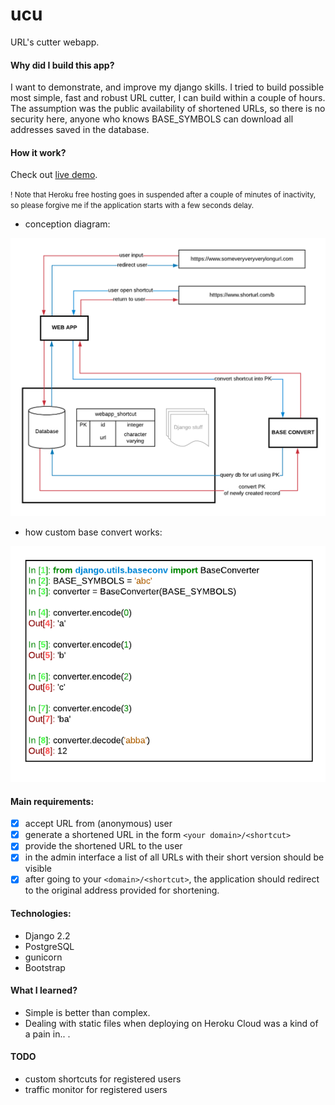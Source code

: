 # ucu
URL's cutter webapp.

#### Why did I build this app?
I want to demonstrate, and improve my django skills. 
I tried to build possible most simple, fast and robust URL cutter, I can build within a couple of hours. 
The assumption was the public availability of shortened URLs, 
so there is no security here, anyone who knows BASE_SYMBOLS can download all addresses saved in the database.

#### How it work?
Check out [live demo](https://ucu.herokuapp.com/).

<small>! Note that Heroku free hosting goes in suspended after a couple of minutes of inactivity, 
so please forgive me if the application starts with a few seconds delay.</small>

 * conception diagram:
 
![conception diagram](doc/ucu_cocneption_diagram.png)

 * how custom base convert works:
 
![convert](doc/convert.png)

#### Main requirements:
 - [x] accept URL from (anonymous) user
 - [x] generate a shortened URL in the form `<your domain>/<shortcut>`
 - [x] provide the shortened URL to the user
 - [x] in the admin interface a list of all URLs with their short version should be visible
 - [x] after going to your `<domain>/<shortcut>`, the application should redirect to the original address provided for shortening.

#### Technologies:
 * Django 2.2
 * PostgreSQL
 * gunicorn
 * Bootstrap

#### What I learned?
* Simple is better than complex.
* Dealing with static files when deploying on Heroku Cloud was a kind of a pain in.. .

#### TODO
* custom shortcuts for registered users
* traffic monitor for registered users